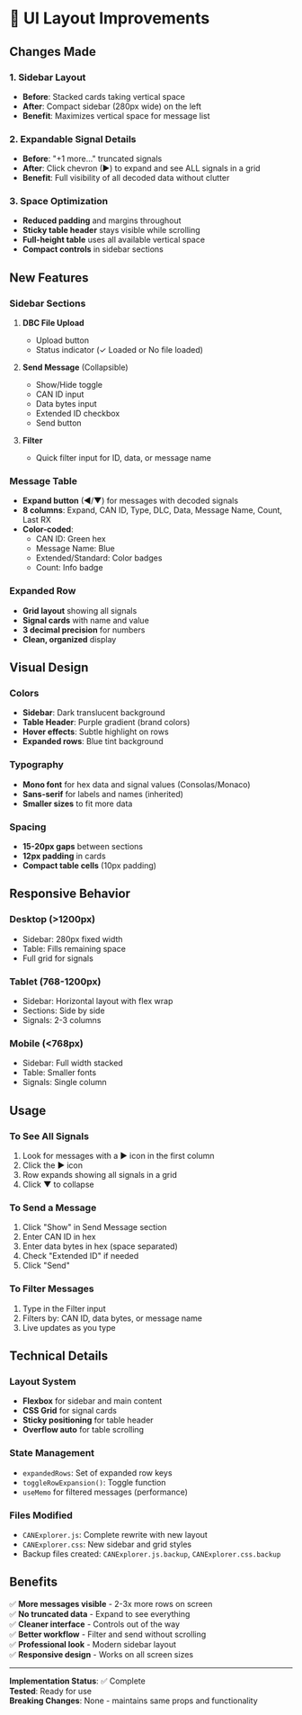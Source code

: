 # 🎨 UI Layout Improvements

## Changes Made

### 1. Sidebar Layout
- **Before**: Stacked cards taking vertical space
- **After**: Compact sidebar (280px wide) on the left
- **Benefit**: Maximizes vertical space for message list

### 2. Expandable Signal Details  
- **Before**: "+1 more..." truncated signals
- **After**: Click chevron (▶) to expand and see ALL signals in a grid
- **Benefit**: Full visibility of all decoded data without clutter

### 3. Space Optimization
- **Reduced padding** and margins throughout
- **Sticky table header** stays visible while scrolling
- **Full-height table** uses all available vertical space
- **Compact controls** in sidebar sections

## New Features

### Sidebar Sections
1. **DBC File Upload**
   - Upload button
   - Status indicator (✓ Loaded or No file loaded)

2. **Send Message** (Collapsible)
   - Show/Hide toggle
   - CAN ID input
   - Data bytes input
   - Extended ID checkbox
   - Send button

3. **Filter**
   - Quick filter input for ID, data, or message name

### Message Table
- **Expand button** (◀/▼) for messages with decoded signals
- **8 columns**: Expand, CAN ID, Type, DLC, Data, Message Name, Count, Last RX
- **Color-coded**:
  - CAN ID: Green hex
  - Message Name: Blue
  - Extended/Standard: Color badges
  - Count: Info badge

### Expanded Row
- **Grid layout** showing all signals
- **Signal cards** with name and value
- **3 decimal precision** for numbers
- **Clean, organized** display

## Visual Design

### Colors
- **Sidebar**: Dark translucent background
- **Table Header**: Purple gradient (brand colors)
- **Hover effects**: Subtle highlight on rows
- **Expanded rows**: Blue tint background

### Typography
- **Mono font** for hex data and signal values (Consolas/Monaco)
- **Sans-serif** for labels and names (inherited)
- **Smaller sizes** to fit more data

### Spacing
- **15-20px gaps** between sections
- **12px padding** in cards
- **Compact table cells** (10px padding)

## Responsive Behavior

### Desktop (>1200px)
- Sidebar: 280px fixed width
- Table: Fills remaining space
- Full grid for signals

### Tablet (768-1200px)
- Sidebar: Horizontal layout with flex wrap
- Sections: Side by side
- Signals: 2-3 columns

### Mobile (<768px)
- Sidebar: Full width stacked
- Table: Smaller fonts
- Signals: Single column

## Usage

### To See All Signals
1. Look for messages with a ▶ icon in the first column
2. Click the ▶ icon
3. Row expands showing all signals in a grid
4. Click ▼ to collapse

### To Send a Message
1. Click "Show" in Send Message section
2. Enter CAN ID in hex
3. Enter data bytes in hex (space separated)
4. Check "Extended ID" if needed
5. Click "Send"

### To Filter Messages
1. Type in the Filter input
2. Filters by: CAN ID, data bytes, or message name
3. Live updates as you type

## Technical Details

### Layout System
- **Flexbox** for sidebar and main content
- **CSS Grid** for signal cards
- **Sticky positioning** for table header
- **Overflow auto** for table scrolling

### State Management
- `expandedRows`: Set of expanded row keys
- `toggleRowExpansion()`: Toggle function
- `useMemo` for filtered messages (performance)

### Files Modified
- `CANExplorer.js`: Complete rewrite with new layout
- `CANExplorer.css`: New sidebar and grid styles
- Backup files created: `CANExplorer.js.backup`, `CANExplorer.css.backup`

## Benefits

✅ **More messages visible** - 2-3x more rows on screen  
✅ **No truncated data** - Expand to see everything  
✅ **Cleaner interface** - Controls out of the way  
✅ **Better workflow** - Filter and send without scrolling  
✅ **Professional look** - Modern sidebar layout  
✅ **Responsive design** - Works on all screen sizes  

---

**Implementation Status**: ✅ Complete  
**Tested**: Ready for use  
**Breaking Changes**: None - maintains same props and functionality
